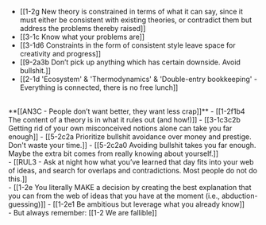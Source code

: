 - [[1-2g New theory is constrained in terms of what it can say, since it must either be consistent with existing theories, or contradict them but address the problems thereby raised]]
- [[3-1c Know what your problems are]]
- [[3-1d6 Constraints in the form of consistent style leave space for creativity and progress]]
- [[9-2a3b Don’t pick up anything which has certain downside. Avoid bullshit.]]
- [[2-1d 'Ecosystem' & 'Thermodynamics' & 'Double-entry bookkeeping' - Everything is connected, there is no free lunch]]
<br>
**[[AN3C - People don’t want better, they want less crap]]**
  - [[1-2f1b4 The content of a theory is in what it rules out (and how!)]]
    - [[3-1c3c2b Getting rid of your own misconceived notions alone can take you far enough]]
      - [[5-2c2a Prioritize bullshit avoidance over money and prestige. Don't waste your time.]]
				- [[5-2c2a0 Avoiding bullshit takes you far enough. Maybe the extra bit comes from really knowing about yourself.]]
<br>
- [[RUL3 - Ask at night how what you’ve learned that day fits into your web of ideas, and search for overlaps and contradictions. Most people do not do this.]]
<br>
- [[1-2e You literally MAKE a decision by creating the best explanation that you can from the web of ideas that you have at the moment (i.e., abduction-guessing)]]
- [[1-2e1 Be ambitious but leverage what you already know]]
<br>
- But always remember: [[1-2 We are fallible]]
